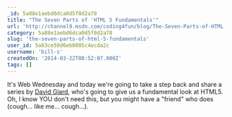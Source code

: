```yaml
---
_id: 5a88e1aebd6dca0d5f0d2a78
title: "The Seven Parts of 'HTML 5 Fundamentals'"
url: 'http://channel9.msdn.com/coding4fun/blog/The-Seven-Parts-of-HTML-5-Fundamentals-'
category: 5a88e1aebd6dca0d5f0d2a78
slug: 'the-seven-parts-of-html-5-fundamentals'
user_id: 5a83ce59d6eb0005c4ecda2c
username: 'bill-s'
createdOn: '2014-03-22T08:52:07.000Z'
tags: []
---
```


It's Web Wednesday and today we're going to take a step back and share a series by <a href="http://www.davidgiard.com/" target="_blank">David Giard</a>, who's going to give us a fundamental look at HTML5. Oh, I know YOU don't need this, but you might have a "friend" who does (cough... like me... cough...).
